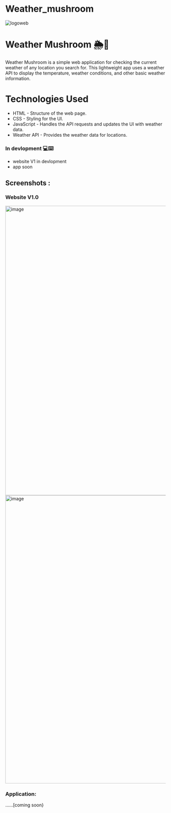 # Weather_mushroom
![logoweb](https://github.com/user-attachments/assets/c55546e7-6e5b-4e98-8f98-facd6034a62a)
# Weather Mushroom 🌦️🍄
Weather Mushroom is a simple web application for checking the current weather of any location you search for. This lightweight app uses a weather API to display the temperature, weather conditions, and other basic weather information.
# Technologies Used
* HTML - Structure of the web page.
* CSS - Styling for the UI.
* JavaScript - Handles the API requests and updates the UI with weather data.
* Weather API - Provides the weather data for locations.
### In devlopment 💻⌨️
* website V1 in devlopment
* app soon
## Screenshots :
### Website V1.0
<img width="908" alt="image" src="https://github.com/user-attachments/assets/4bfb524e-2ae3-4ddd-a872-1e12808305f2">
<img width="904" alt="image" src="https://github.com/user-attachments/assets/cacae004-6425-4cde-9448-9e602542214c">

### Application:
......[coming soon}


